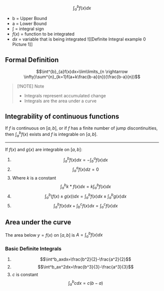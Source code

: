 $$\int^{b}_{a}f(x)dx$$
- b = Upper Bound
- a = Lower Bound
- $\int$ = integral sign
- $f(x)$ = function to be integrated
- $dx$ = variable that is being integrated
![[Definite Integral example 0 Picture 1]]
## Formal Definition
$$\int^{b}_{a}f(x)dx=\lim\limits_{n \rightarrow \infty}\sum^{n}_{k=1}f(a+k\frac{b-a}{n})(\frac{b-a}{n})$$

> [!NOTE] Note
> - Integrals represent accumulated change
> - Integrals are the area under a curve
## Integrability of continuous functions
If $f$ is continuous on $[a,b]$, or if $f$ has a finite number of jump discontinuities, then $\int^{b}_{a}f(x)$ exists and $f$ is integrable on $[a,b]$.

---
If $f(x)$ and $g(x)$ are integrable on $[a,b]$:
1. $$\int^{b}_{a}f(x)dx=-\int^{a}_{b}f(x)dx$$
2. $$\int^{a}_{a}f(x)dz=0$$
3. Where $k$ is a constant$$\int^{b}_{a}k*f(x)dx=k\int^{b}_{a}f(x)dx$$
4. $$\int^{b}_{a}(f(x)\pm g(x))dx=\int^{b}_{a}f(x)dx\pm\int^{b}_{a}g(x)dx$$
5. $$\int^{b}_{a}f(x)dx+\int^{c}_{b}f(x)dx=\int^{c}_{a}f(x)dx$$
## Area under the curve
The area below $y=f(x)$ on $[a,b]$ is $A=\int^{b}_{a}f(x)dx$
### Basic Definite Integrals
1. $$\int^b_axdx=\frac{b^2}{2}-\frac{a^2}{2}$$
2. $$\int^b_ax^2dx=\frac{b^3}{3}-\frac{a^3}{3}$$
3. $c$ is constant $$\int^b_acdx=c(b-a)$$